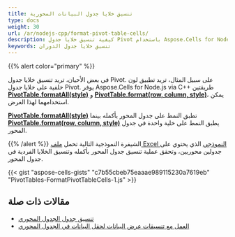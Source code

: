 ```yaml
---
title: تنسيق خلايا جدول البيانات المحورية
type: docs
weight: 30
url: /ar/nodejs-cpp/format-pivot-table-cells/
description: كيفية تنسيق خلايا جدول Pivot باستخدام Aspose.Cells for Node.js via C++.
keywords: تنسيق خلايا جدول الدوران
---
```


{{% alert color="primary" %}}

في بعض الأحيان، تريد تنسيق خلايا جدول Pivot. على سبيل المثال، تريد تطبيق لون خلفية على خلايا جدول Pivot. يوفر Aspose.Cells for Node.js via C++ طريقتين [**PivotTable.formatAll(style)**](https://reference.aspose.com/cells/nodejs-cpp/pivottable/#formatAll-style-) و [**PivotTable.format(row, column, style)**](https://reference.aspose.com/cells/nodejs-cpp/pivottable/#format-number-number-style-)، يمكن استخدامهما لهذا الغرض.

[**PivotTable.formatAll(style)**](https://reference.aspose.com/cells/nodejs-cpp/pivottable/#formatAll-style-) تطبق النمط على جدول المحور بأكمله بينما [**PivotTable.format(row, column, style)**](https://reference.aspose.com/cells/nodejs-cpp/pivottable/#format-number-number-style-) يطبق النمط على خلية واحدة في جدول المحور.

{{% /alert %}}
الشيفرة النموذجية التالية تحمل [ملف Excel النموذجي](pivot_format.xlsx) الذي يحتوي على جدولين محوريين، وتحقق عملية تنسيق جدول المحور بأكمله وتنسيق الخلايا الفردية في جدول المحور.

{{< gist "aspose-cells-gists" "c7b55cbeb75eaaae989115230a7619eb" "PivotTables-FormatPivotTableCells-1.js" >}}

## مقالات ذات صلة

- [تنسيق جدول الجدول المحوري](/cells/ar/nodejs-cpp/formatting-pivot-table/)
- [العمل مع تنسيقات عرض البيانات لحقل البيانات في الجدول المحوري](/cells/ar/nodejs-cpp/working-with-data-display-formats-of-datafield-in-pivot-table/)
